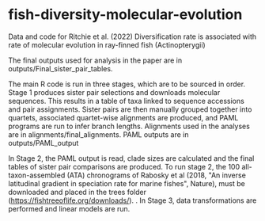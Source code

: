 # fish-diversity-molecular-evolution
Data and code for Ritchie et al. (2022) Diversification rate is associated with rate of molecular evolution in ray-finned fish (Actinopterygii)

The final outputs used for analysis in the paper are in outputs/Final_sister_pair_tables.

The main R code is run in three stages, which are to be sourced in order. Stage 1 produces sister pair selections and downloads molecular sequences. This results in a table of taxa linked to sequence accessions and pair assignments. Sister pairs are then manually grouped together into quartets, associated quartet-wise alignments are produced, and PAML programs are run to infer branch lengths. Alignments used in the analyses are in alignments/final_alignments. PAML outputs are in outputs/PAML_output

In Stage 2, the PAML output is read, clade sizes are calculated and the final tables of sister pair comparisons are produced. To run stage 2, the 100 all-taxon-assembled (ATA) chronograms of Rabosky et al (2018, "An inverse latitudinal gradient in speciation rate for marine fishes", Nature), must be downloaded and placed in the trees folder (https://fishtreeoflife.org/downloads/).
.
In Stage 3, data transformations are performed and linear models are run.
